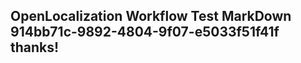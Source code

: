 <properties
ms.topic="hero-topic1"
ms.test1="hero-topic"
ms.test2="test"/>

## OpenLocalization Workflow Test MarkDown 914bb71c-9892-4804-9f07-e5033f51f41f thanks!
